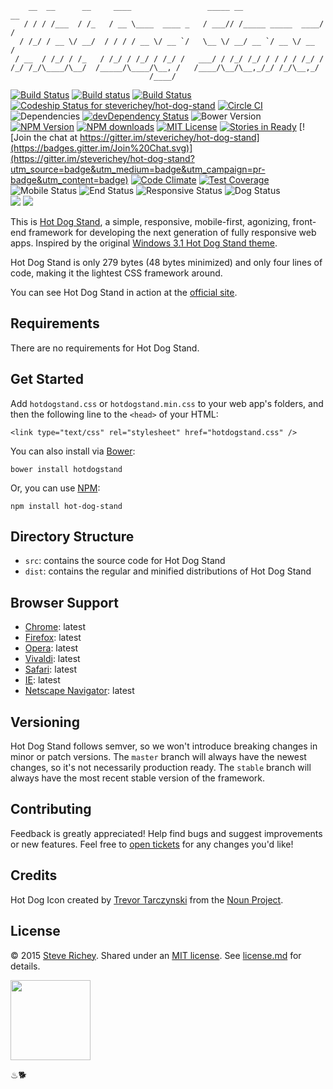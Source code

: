 ````
    __  __      __     ____                 _____ __                  __
   / / / /___  / /_   / __ \____  ____ _   / ___// /_____ _____  ____/ /
  / /_/ / __ \/ __/  / / / / __ \/ __ `/   \__ \/ __/ __ `/ __ \/ __  / 
 / __  / /_/ / /_   / /_/ / /_/ / /_/ /   ___/ / /_/ /_/ / / / / /_/ /  
/_/ /_/\____/\__/  /_____/\____/\__, /   /____/\__/\__,_/_/ /_/\__,_/   
                               /____/                                   
````
[![Build Status](https://travis-ci.org/steverichey/hot-dog-stand.svg?branch=master)](https://travis-ci.org/steverichey/hot-dog-stand) [![Build status](https://ci.appveyor.com/api/projects/status/wit89vnr17aau5a0?svg=true)](https://ci.appveyor.com/project/SteveRichey/hot-dog-stand) [![Build Status](https://semaphoreci.com/api/v1/projects/258e6e7f-3f82-48fc-9bcf-61a880d1be97/382735/badge.svg)](https://semaphoreci.com/srichey/hot-dog-stand) [![Codeship Status for steverichey/hot-dog-stand](https://codeship.com/projects/20511290-b567-0132-3815-66d552f9886b/status?branch=master)](https://codeship.com/projects/70761) [![Circle CI](https://circleci.com/gh/steverichey/hot-dog-stand.svg?style=svg)](https://circleci.com/gh/steverichey/hot-dog-stand) ![Dependencies](https://david-dm.org/steverichey/hot-dog-stand.svg) [![devDependency Status](https://david-dm.org/steverichey/hot-dog-stand/dev-status.svg)](https://david-dm.org/steverichey/hot-dog-stand#info=devDependencies) ![Bower Version](https://img.shields.io/bower/v/hotdogstand.svg?style=flat) [![NPM Version](https://img.shields.io/npm/v/hot-dog-stand.svg?style=flat)](https://www.npmjs.com/package/hot-dog-stand) [![NPM downloads](http://img.shields.io/npm/dm/hot-dog-stand.svg?style=flat)](https://www.npmjs.com/package/hot-dog-stand) [![MIT License](http://img.shields.io/badge/license-MIT-blue.svg?style=flat)](./license.md) [![Stories in Ready](https://badge.waffle.io/steverichey/hot-dog-stand.png?label=ready&title=Ready)](https://waffle.io/steverichey/hot-dog-stand) [![Join the chat at https://gitter.im/steverichey/hot-dog-stand](https://badges.gitter.im/Join%20Chat.svg)](https://gitter.im/steverichey/hot-dog-stand?utm_source=badge&utm_medium=badge&utm_campaign=pr-badge&utm_content=badge) [![Code Climate](https://codeclimate.com/github/steverichey/hot-dog-stand/badges/gpa.svg)](https://codeclimate.com/github/steverichey/hot-dog-stand) [![Test Coverage](https://codeclimate.com/github/steverichey/hot-dog-stand/badges/coverage.svg)](https://codeclimate.com/github/steverichey/hot-dog-stand)
![Mobile Status](https://img.shields.io/badge/mobile-first-yellow.svg?style=flat) ![End Status](https://img.shields.io/badge/front-end-red.svg?style=flat) ![Responsive Status](https://img.shields.io/badge/responsive-102%25-yellow.svg?style=flat) ![Dog Status](https://img.shields.io/badge/hot-dog-red.svg?style=flat)  
[![](https://nodei.co/npm/hot-dog-stand.png?downloads=true&downloadRank=true&stars=true)](https://www.npmjs.com/package/hot-dog-stand) ![](https://nodei.co/npm-dl/hot-dog-stand.png?months=3&height=3)

This is [Hot Dog Stand](https://github.com/steverichey/hot-dog-stand), a simple, responsive, mobile-first, agonizing, front-end framework for developing the next generation of fully responsive web apps. Inspired by the original [Windows 3.1 Hot Dog Stand theme](http://blog.codinghorror.com/a-tribute-to-the-windows-31-hot-dog-stand-color-scheme/).

Hot Dog Stand is only 279 bytes (48 bytes minimized) and only four lines of code, making it the lightest CSS framework around.

You can see Hot Dog Stand in action at the [official site](http://steverichey.github.io/hot-dog-stand/).

## Requirements

There are no requirements for Hot Dog Stand.

## Get Started

Add `hotdogstand.css` or `hotdogstand.min.css` to your web app's folders, and then the following line to the `<head>` of your HTML:

````
<link type="text/css" rel="stylesheet" href="hotdogstand.css" />
````
You can also install via [Bower](http://bower.io/):
````
bower install hotdogstand
````
Or, you can use [NPM](https://www.npmjs.com/package/hot-dog-stand):
````
npm install hot-dog-stand
````

## Directory Structure

* `src`: contains the source code for Hot Dog Stand
* `dist`: contains the regular and minified distributions of Hot Dog Stand

## Browser Support

* [Chrome](http://www.google.com/chrome/): latest
* [Firefox](https://www.mozilla.org/en-US/firefox/new/): latest
* [Opera](http://www.opera.com/): latest
* [Vivaldi](https://vivaldi.com/): latest
* [Safari](https://www.apple.com/safari/): latest
* [IE](http://windows.microsoft.com/en-us/internet-explorer/download-ie): latest
* [Netscape Navigator](): latest

## Versioning

Hot Dog Stand follows semver, so we won't introduce breaking changes in minor or patch versions. The `master` branch will always have the newest changes, so it's not necessarily production ready. The `stable` branch will always have the most recent stable version of the framework.

## Contributing

Feedback is greatly appreciated! Help find bugs and suggest improvements or new features. Feel free to [open tickets](https://github.com/steverichey/hot-dog-stand/issues) for any changes you'd like!

## Credits

Hot Dog Icon created by [Trevor Tarczynski](http://thenounproject.com/joylucktrevor/) from the [Noun Project](http://thenounproject.com/).

## License

&copy; 2015 [Steve Richey](https://github.com/steverichey). Shared under an [MIT license](https://tldrlegal.com/license/mit-license). See [license.md](./license.md) for details.

<img src="https://cdn.rawgit.com/steverichey/hot-dog-stand/master/icon.svg" style="width: 128px; height: 128px"/>

♨︎🐕
